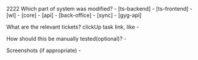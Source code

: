 2222
Which part of system was modified?
	- [ts-backend]
	- [ts-frontend]
	- [wl]
	- [core]
	- [api]
	- [back-office]
	- [sync]
	- [gyg-api]

What are the relevant tickets?
	clickUp task link, like - 

How should this be manually tested(optional)?
	-

Screenshots (if appropriate)
	-
